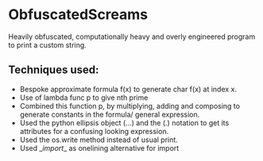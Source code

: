 # ObfuscatedScreams
Heavily obfuscated, computationally heavy and overly engineered program to print a custom string.

## Techniques used:

- Bespoke approximate formula f(x) to generate char f(x) at index x.
- Use of lambda func p to give nth prime
- Combined this function p, by multiplying, adding and composing to generate constants in the formula/ general expression.
- Used the python ellipsis object (...) and the (.) notation to get its attributes for a confusing looking expression.
- Used the os.write method instead of usual print.
- Used \__import__ as onelining alternative for import

